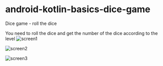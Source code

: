 # android-kotlin-basics-dice-game
Dice game - roll the dice

You need to roll the dice and get the number of the dice according to the level
![screen1](https://user-images.githubusercontent.com/95829236/152439870-fc0ab061-113f-4957-8c31-0033aadfcf2c.png)

![screen2](https://user-images.githubusercontent.com/95829236/152439873-3c4e7f1a-46f9-4010-9456-42f43d7bd81b.png)

![screen3](https://user-images.githubusercontent.com/95829236/152439874-ac14b070-a72b-4bfa-9046-0033ff251689.png)
